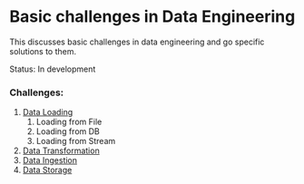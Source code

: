 # Basic challenges in Data Engineering

This discusses basic challenges in data engineering and go specific
solutions to them. 

Status: In development

### Challenges:
1. [Data Loading](https://github.com/SkillSmart/ml-system-engineering-with-go/tree/master/02_data_engineering_basics/01_loading)
    1. Loading from File
    2. Loading from DB
    3. Loading from Stream
2. [Data Transformation](https://github.com/SkillSmart/ml-system-engineering-with-go/tree/master/02_data_engineering_basics/02_transforming)
3. [Data Ingestion](https://github.com/SkillSmart/ml-system-engineering-with-go/tree/master/02_data_engineering_basics/03_ingesting)
4. [Data Storage](https://github.com/SkillSmart/ml-system-engineering-with-go/tree/master/02_data_engineering_basics/04_storing)

